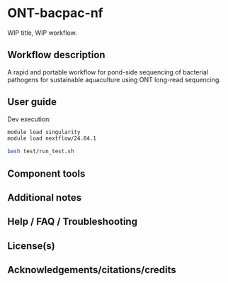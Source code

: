# ONT-bacpac-nf

WIP title, WIP workflow. 

## Workflow description 

A rapid and portable workflow for pond-side sequencing of bacterial pathogens for sustainable aquaculture using ONT long-read sequencing. 

## User guide 

Dev execution: 

```bash 
module load singularity 
module load nextflow/24.04.1
```

```bash
bash test/run_test.sh
```

## Component tools 

## Additional notes

## Help / FAQ / Troubleshooting

## License(s)

## Acknowledgements/citations/credits
